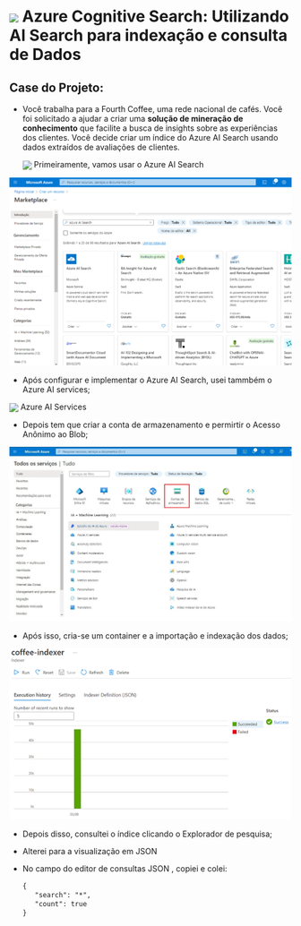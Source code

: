 <h1>
     <img align="center" width="60px" src="https://hermes.dio.me/lab_projects/badges/619af8f8-d138-4e40-9d48-fec7b318e44d.png">
    <span> 
    Azure Cognitive Search: Utilizando AI Search para indexação e consulta de Dados
 </span>
</h1>

## Case do Projeto:
-  Você trabalha para a Fourth Coffee, uma rede nacional de cafés. Você foi solicitado a ajudar a criar uma **solução de mineração de conhecimento** que facilite a busca de insights sobre as experiências dos clientes. Você decide criar um índice do Azure AI Search usando dados extraídos de avaliações de clientes.

   <img align="center" width="30px" src="https://catalogartifact.azureedge.net/publicartifacts/Microsoft.Search-1.0.23/Icons/Small.png">
   Primeiramente, vamos usar o Azure AI Search
![AzureAI](azureai.png)

- Após configurar e implementar o Azure AI Search, usei tammbém o Azure AI services;

<img align="center" width="30px" src="https://catalogartifact.azureedge.net/publicartifacts/Microsoft.CognitiveServicesAllInOne-1.0.124/Icons/Small.png">
Azure AI Services

- Depois tem que criar a conta de armazenamento e permirtir o Acesso Anônimo ao Blob;

![AzureAI](ContasdeArmazenamento.jpeg)

- Após isso, cria-se um container e a importação e indexação dos dados;

![AzureAI](sucesso.png)

- Depois disso, consultei o índice clicando o Explorador de pesquisa;
- Alterei para a visualização em JSON

- No campo do editor de consultas JSON , copiei e colei:
      
      {
         "search": "*",
         "count": true
      }